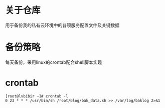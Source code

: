 # 关于仓库
用于备份我的私有云环境中的各项服务配置文件及关键数据

# 备份策略
每天备份，采用linux的crontab配合shell脚本实现

# crontab

```
[root@lvbibir ~]# crontab -l
0 23 * * * /usr/bin/sh /root/blog/bak_data.sh >> /var/log/baklog 2>&1
```
